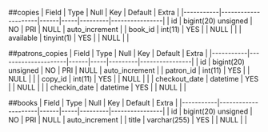 ##copies
| Field     | Type                | Null | Key | Default | Extra          |
|-----------|---------------------|------|-----|---------|----------------|
| id        | bigint(20) unsigned | NO   | PRI | NULL    | auto_increment |
| book_id   | int(11)             | YES  |     | NULL    |                |
| available | tinyint(1)          | YES  |     | NULL    |                |


##patrons_copies
| Field         | Type                | Null | Key | Default | Extra          |
|-----------|---------------------|------|-----|---------|----------------|
| id            | bigint(20) unsigned | NO   | PRI | NULL    | auto_increment |
| patron_id     | int(11)             | YES  |     | NULL    |                |
| copy_id       | int(11)             | YES  |     | NULL    |                |
| checkout_date | datetime            | YES  |     | NULL    |                |
| checkin_date  | datetime            | YES  |     | NULL    |                |

##books
| Field | Type                | Null | Key | Default | Extra          |
|-----------|---------------------|------|-----|---------|----------------|
| id    | bigint(20) unsigned | NO   | PRI | NULL    | auto_increment |
| title | varchar(255)        | YES  |     | NULL    |                |
